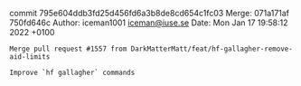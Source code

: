 commit 795e604ddb3fd25d456fd6a3b8de8cd654c1fc03
Merge: 071a171af 750fd646c
Author: iceman1001 <iceman@iuse.se>
Date:   Mon Jan 17 19:58:12 2022 +0100

    Merge pull request #1557 from DarkMatterMatt/feat/hf-gallagher-remove-aid-limits
    
    Improve `hf gallagher` commands

